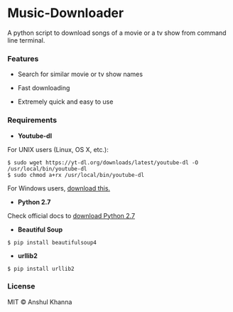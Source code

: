 # Music-Downloader
A python script to download songs of a movie or a tv show from command line terminal.

### Features

* Search for similar movie or tv show names

* Fast downloading

* Extremely quick and easy to use


### Requirements

* **Youtube-dl**

For UNIX users (Linux, OS X, etc.):
```
$ sudo wget https://yt-dl.org/downloads/latest/youtube-dl -O /usr/local/bin/youtube-dl
$ sudo chmod a+rx /usr/local/bin/youtube-dl
```

For Windows users, [download this.](https://yt-dl.org/downloads/2016.07.22/youtube-dl.exe)


*  **Python 2.7**

Check official docs to [download Python 2.7](https://www.python.org/downloads/)


*  **Beautiful Soup**
```
$ pip install beautifulsoup4
```


*  **urllib2**
```
$ pip install urllib2
```


### License
MIT © Anshul Khanna
